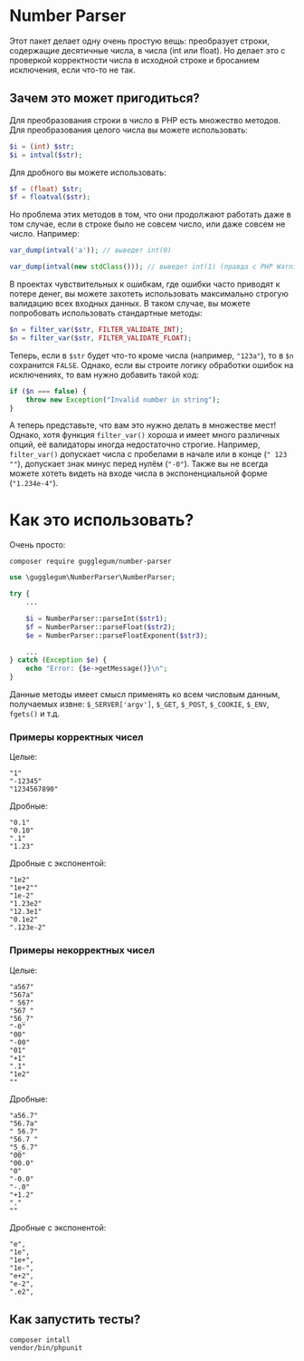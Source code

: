 # Number Parser

Этот пакет делает одну очень простую вещь: преобразует строки, содержащие десятичные числа, в числа (int или float). Но делает это с проверкой корректности числа в исходной строке и бросанием исключения, если что-то не так.

## Зачем это может пригодиться?

Для преобразования строки в число в PHP есть множество методов. Для преобразования целого числа вы можете использовать:

```php
$i = (int) $str;
$i = intval($str);
```
Для дробного вы можете использовать:

```php
$f = (float) $str;
$f = floatval($str);
```
Но проблема этих методов в том, что они продолжают работать даже в том случае, если в строке было не совсем число, или даже совсем не число. Например:

```php
var_dump(intval('a')); // выведет int(0)

var_dump(intval(new stdClass())); // выведет int(1) (правда с PHP Warning "Object of class stdClass could not be converted to int")
```
В проектах чувствительных к ошибкам, где ошибки часто приводят к потере денег, вы можете захотеть использовать максимально строгую валидацию всех входных данных. В таком случае, вы можете попробовать использовать стандартные методы:

```php
$n = filter_var($str, FILTER_VALIDATE_INT);
$n = filter_var($str, FILTER_VALIDATE_FLOAT);
```

Теперь, если в `$str` будет что-то кроме числа (например, `"123a"`), то в `$n` сохранится `FALSE`. Однако, если вы строите логику обработки ошибок на исключениях, то вам нужно добавить такой код:

```php
if ($n === false) {
    throw new Exception("Invalid number in string");
}
```
А теперь представьте, что вам это нужно делать в множестве мест! Однако, хотя функция `filter_var()` хороша и имеет много различных опций, её валидаторы иногда недостаточно строгие. Например, `filter_var()` допускает числа с пробелами в начале или в конце (`" 123 ""`), допускает знак минус перед нулём (`"-0"`). Также вы не всегда можете хотеть видеть на входе числа в экспоненциальной форме (`"1.234e-4"`).

# Как это использовать?

Очень просто:

```
composer require gugglegum/number-parser
```

```php
use \gugglegum\NumberParser\NumberParser;

try {
    ...

    $i = NumberParser::parseInt($str1);
    $f = NumberParser::parseFloat($str2);
    $e = NumberParser::parseFloatExponent($str3);

    ...
} catch (Exception $e) {
    echo "Error: {$e->getMessage()}\n";
}
```

Данные методы имеет смысл применять ко всем числовым данным, получаемых извне: `$_SERVER['argv']`, `$_GET`, `$_POST`, `$_COOKIE`, `$_ENV`, `fgets()` и т.д.

### Примеры корректных чисел

Целые:
```
"1"
"-12345"
"1234567890"
```
Дробные:
```
"0.1"
"0.10"
".1"
"1.23"
```
Дробные с экспонентой:
```
"1e2"
"1e+2""
"1e-2"
"1.23e2"
"12.3e1"
"0.1e2"
".123e-2"
```

### Примеры некорректных чисел

Целые:
```
"a567"
"567a"
" 567"
"567 "
"56_7"
"-0"
"00"
"-00"
"01"
"+1"
".1"
"1e2"
""
```
Дробные:
```
"a56.7"
"56.7a"
" 56.7"
"56.7 "
"5_6.7"
"00"
"00.0"
"0"
"-0.0"
"-.0"
"+1.2"
"."
""
```
Дробные с экспонентой:
```
"e",
"1e",
"1e+",
"1e-",
"e+2",
"e-2",
".e2",
```

## Как запустить тесты?

```
composer intall
vendor/bin/phpunit
```
